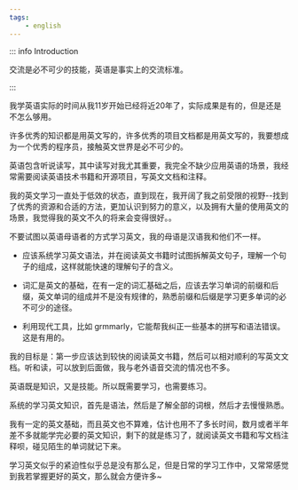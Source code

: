 ```yaml
---
tags:
    - english
---
```


::: info Introduction

交流是必不可少的技能，英语是事实上的交流标准。

:::

我学英语实际的时间从我11岁开始已经将近20年了，实际成果是有的，但是还是不怎么够用。

许多优秀的知识都是用英文写的，许多优秀的项目文档都是用英文写的，我要想成为一个优秀的程序员，接触英文世界是必不可少的。

英语包含听说读写，其中读写对我尤其重要，我完全不缺少应用英语的场景，我经常需要阅读英语技术书籍和开源项目，写英文文档和注释。

我的英文学习一直处于低效的状态，直到现在，我开阔了我之前受限的视野--找到了优秀的资源和合适的方法，更加认识到努力的意义，以及拥有大量的使用英文的场景，我觉得我的英文不久的将来会变得很好。。

不要试图以英语母语者的方式学习英文，我的母语是汉语我和他们不一样。

- 应该系统学习英文语法，并在阅读英文书籍时试图拆解英文句子，理解一个句子的组成，这样就能快速的理解句子的含义。

- 词汇是英文的基础，在有一定的词汇基础之后，应该去学习单词的前缀和后缀，英文单词的组成并不是没有规律的，熟悉前缀和后缀是学习更多单词的必不可少的途径。

- 利用现代工具，比如 grmmarly，它能帮我纠正一些基本的拼写和语法错误。这是有用的。


我的目标是：第一步应该达到较快的阅读英文书籍，然后可以相对顺利的写英文文档。听和读，可以放到后面做，我与老外语音交流的情况也不多。

英语既是知识，又是技能。所以既需要学习，也需要练习。

系统的学习英文知识，首先是语法，然后是了解全部的词根，然后才去慢慢熟悉。

我有一定的英文基础，而且英文也不算难，估计也用不了多长时间，数月或者半年差不多就能学完必要的英文知识，剩下的就是练习了，就阅读英文书籍和写文档注释呗，碰见陌生的单词就记下来。


学习英文似乎的紧迫性似乎总是没有那么足，但是日常的学习工作中，又常常感觉到我若掌握更好的英文，那么就会方便许多~